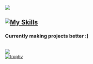 <img src="https://capsule-render.vercel.app/api?type=waving&height=300&color=gradient&text=Kaan&textBg=false&desc=7%20Years%20of%20programming%20experience%20expanding%20to%20Game%20Development,%20Tools,%20Modding%20and%20more.&fontAlign=50&strokeWidth=0&descAlignY=60&descSize=15&animation=fadeIn" />

[![My Skills](https://skillicons.dev/icons?i=blender,cs,css,cpp,discord,git,godot,html,java,js,lua,net,nodejs,php,python,github,react,rust,svelte,ts,unity,unreal,visualstudio,vscode&theme=dark)](https://skillicons.dev)
------ 
### Currently making projects better :)
\
![](https://komarev.com/ghpvc/?username=zrodevkaan&color=FAC151)
\
[![trophy](https://github-profile-trophy.vercel.app/?username=zrodevkaan&theme=darkhub)](https://github.com/ryo-ma/github-profile-trophy)
